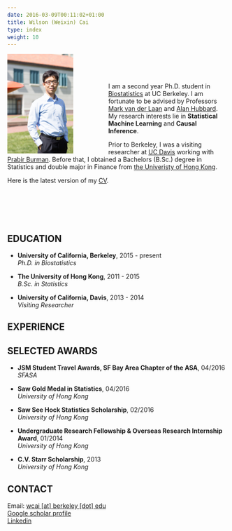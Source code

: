 ```yaml
---
date: 2016-03-09T00:11:02+01:00
title: Wilson (Weixin) Cai
type: index
weight: 10
---
```



<img style="float: left;margin:0 5rem 0 0" src="IMG_7979.jpg" width="30%" height="30%">
<!-- <img style="float: left;" src="../../static/IMG_7979.jpg"> -->
<br>
<br>
<br>

I am a second year Ph.D. student in [Biostatistics](http://www.stat.berkeley.edu/biostat) at UC Berkeley. I am fortunate to be advised by Professors [Mark van der Laan](http://www.stat.berkeley.edu/~laan/) and [Alan Hubbard](http://hubbard.berkeley.edu/). My research interests lie in **Statistical Machine Learning** and **Causal Inference**. 

Prior to Berkeley, I was a visiting researcher at [UC Davis](http://www.stat.ucdavis.edu/) working with [Prabir Burman](http://www.stat.ucdavis.edu/~burman/). Before that, I obtained a Bachelors (B.Sc.) degree in Statistics and double major in Finance from [the Univeristy of Hong Kong](http://hku.hk).

Here is the latest version of my [CV](link).

<br>
<br>
<br>
<br>

## EDUCATION

- **University of California, Berkeley**, 2015 - present <br>
*Ph.D. in Biostatistics*

- **The University of Hong Kong**, 2011 - 2015 <br>
*B.Sc. in Statistics*

- **University of California, Davis**, 2013 - 2014 <br>
*Visiting Researcher*

## EXPERIENCE

## SELECTED AWARDS

- **JSM Student Travel Awards, SF Bay Area Chapter of the ASA**, 04/2016 <br>
*SFASA*

- **Saw Gold Medal in Statistics**, 04/2016 <br>
*University of Hong Kong*

- **Saw See Hock Statistics Scholarship**, 02/2016 <br>
*University of Hong Kong*

- **Undergraduate Research Fellowship & Overseas Research Internship Award**, 01/2014 <br>
*University of Hong Kong*

- **C.V. Starr Scholarship**, 2013 <br>
*University of Hong Kong*

## CONTACT

Email: [wcai [at] berkeley [dot] edu](mailto:wcai@berkeley.edu) <br>
[Google scholar profile](link) <br>
[Linkedin](https://www.linkedin.com/in/wilsoncai)